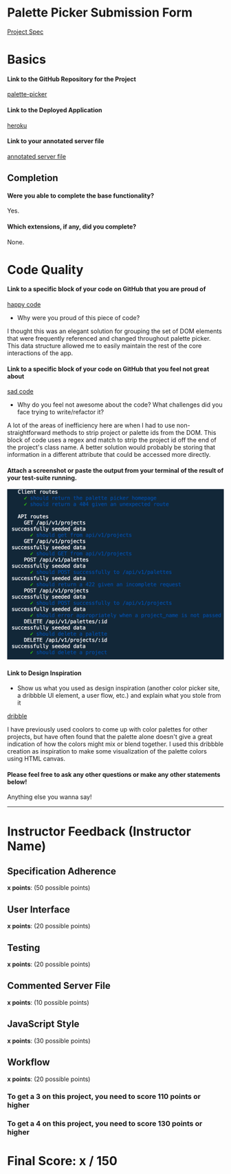 # Palette Picker Submission Form

[Project Spec](http://frontend.turing.io/projects/palette-picker.html)

# Basics

#### Link to the GitHub Repository for the Project
[palette-picker](https://github.com/t-laird/palette-picker)

#### Link to the Deployed Application
[heroku](https://palette-picker-thomas-laird.herokuapp.com/)

#### Link to your annotated server file
[annotated server file](https://github.com/t-laird/palette-picker/blob/server-comments/server.js)

## Completion

#### Were you able to complete the base functionality?

Yes.

#### Which extensions, if any, did you complete?

None.

# Code Quality

#### Link to a specific block of your code on GitHub that you are proud of
[happy code](https://github.com/t-laird/palette-picker/blob/56c793a0c893a1df14de1747537bb1a85ca108d1/public/js/scripts.js#L53-L59)

* Why were you proud of this piece of code?

I thought this was an elegant solution for grouping the set of DOM elements that were frequently referenced and changed throughout palette picker. This data structure allowed me to easily maintain the rest of the core interactions of the app.

#### Link to a specific block of your code on GitHub that you feel not great about
[sad code](https://github.com/t-laird/palette-picker/blob/56c793a0c893a1df14de1747537bb1a85ca108d1/public/js/scripts.js#L382-L392)

* Why do you feel not awesome about the code? What challenges did you face trying to write/refactor it?

A lot of the areas of inefficiency here are when I had to use non-straightforward methods to strip project or palette ids from the DOM. This block of code uses a regex and match to strip the project id off the end of the project's class name. A better solution would probably be storing that information in a different attribute that could be accessed more directly.

#### Attach a screenshot or paste the output from your terminal of the result of your test-suite running.

![test suite](https://raw.githubusercontent.com/t-laird/palette-picker/master/palette-picker-tests.png?raw=true)

#### Link to Design Inspiration

* Show us what you used as design inspiration (another color picker site, a dribbble UI element, a user flow, etc.) and explain what you stole from it

[dribble](https://dribbble.com/shots/3581514-Suspension-light-balls)

I have previously used coolors to come up with color palettes for other projects, but have often found that the palette alone doesn't give a great indication of how the colors might mix or blend together. I used this dribbble creation as inspiration to make some visualization of the palette colors using HTML canvas.

#### Please feel free to ask any other questions or make any other statements below!

Anything else you wanna say!

-----


# Instructor Feedback (Instructor Name)

## Specification Adherence

**x points**: (50 possible points)

## User Interface

**x points**: (20 possible points)

## Testing

**x points**: (20 possible points)

## Commented Server File

**x points**: (10 possible points)

## JavaScript Style

**x points**: (30 possible points)

## Workflow

**x points**: (20 possible points)


### To get a 3 on this project, you need to score 110 points or higher
### To get a 4 on this project, you need to score 130 points or higher

# Final Score: x / 150

